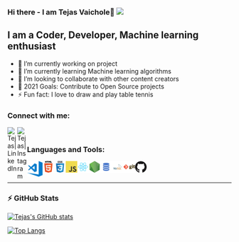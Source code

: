 ### Hi there - I am Tejas Vaichole👋 ![](https://komarev.com/ghpvc/?username=your-github-username)

<!--
**TejasV58/TejasV58** is a ✨ _special_ ✨ repository because its `README.md` (this file) appears on your GitHub profile.-->

## I am a Coder, Developer, Machine learning enthusiast

- 🔭 I’m currently working on project 
- 🌱 I’m currently learning Machine learning algorithms
- 👯 I’m looking to collaborate with other content creators
- 🥅 2021 Goals: Contribute to Open Source projects
- ⚡  Fun fact: I love to draw and play table tennis

### Connect with me:

[<img align="left" alt="Tejas| LinkedIn" width="22px" src="https://cdn.jsdelivr.net/npm/simple-icons@v3/icons/linkedin.svg" />][linkedin]
[<img align="left" alt="Tejas| Instagram" width="22px" src="https://cdn.jsdelivr.net/npm/simple-icons@v3/icons/instagram.svg" />][instagram]

<br />

### Languages and Tools:

<img align="left" alt="Visual Studio Code" width="35px" src="https://raw.githubusercontent.com/github/explore/80688e429a7d4ef2fca1e82350fe8e3517d3494d/topics/visual-studio-code/visual-studio-code.png" />
<img align="left" alt="HTML5" width="26px" src="https://raw.githubusercontent.com/github/explore/80688e429a7d4ef2fca1e82350fe8e3517d3494d/topics/html/html.png" />
<img align="left" alt="CSS3" width="26px" src="https://raw.githubusercontent.com/github/explore/80688e429a7d4ef2fca1e82350fe8e3517d3494d/topics/css/css.png" />
<img align="left" alt="JavaScript" width="26px" src="https://raw.githubusercontent.com/github/explore/80688e429a7d4ef2fca1e82350fe8e3517d3494d/topics/javascript/javascript.png" />
<img align="left" alt="React" width="26px" src="https://raw.githubusercontent.com/github/explore/80688e429a7d4ef2fca1e82350fe8e3517d3494d/topics/react/react.png" />
<img align="left" alt="Node.js" width="26px" src="https://raw.githubusercontent.com/github/explore/80688e429a7d4ef2fca1e82350fe8e3517d3494d/topics/nodejs/nodejs.png" />
<img align="left" alt="SQL" width="26px" src="https://raw.githubusercontent.com/github/explore/80688e429a7d4ef2fca1e82350fe8e3517d3494d/topics/sql/sql.png" />
<img align="left" alt="MySQL" width="26px" src="https://raw.githubusercontent.com/github/explore/80688e429a7d4ef2fca1e82350fe8e3517d3494d/topics/mysql/mysql.png" />
<img align="left" alt="Git" width="26px" src="https://raw.githubusercontent.com/github/explore/80688e429a7d4ef2fca1e82350fe8e3517d3494d/topics/git/git.png" />
<img align="left" alt="GitHub" width="26px" src="https://raw.githubusercontent.com/github/explore/78df643247d429f6cc873026c0622819ad797942/topics/github/github.png" />


<br />
<br />

---

### :zap: GitHub Stats

[![Tejas's GitHub stats](https://github-readme-stats.vercel.app/api?username=TejasV58&count_private=true&show_icons=true&hide_title=true&theme=radical)](https://github.com/anuraghazra/github-readme-stats)


[![Top Langs](https://github-readme-stats.vercel.app/api/top-langs/?username=TejasV58&langs_count=3)](https://github.com/anuraghazra/github-readme-stats)



[linkedin]: https://www.linkedin.com/in/tejas-vaichole-049209196/
[instagram]: https://www.instagram.com/tejasvaichole55/
